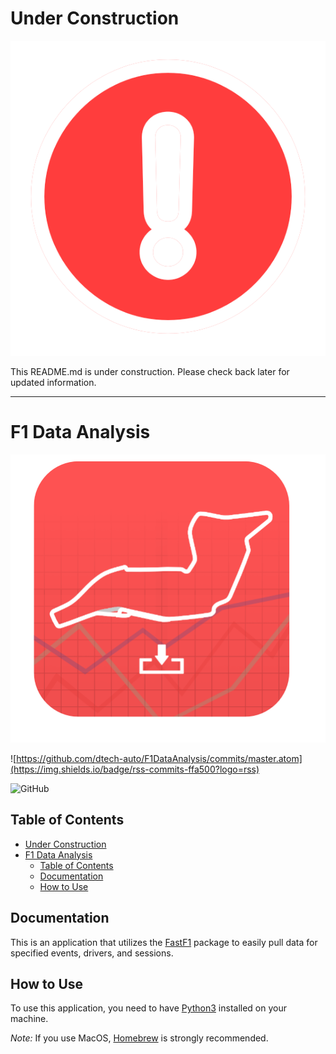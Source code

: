 # Under Construction

<p align="center">
  <img src = src/common/images/construct.png />
</p>

This README.md is under construction. Please check back later for updated information.

------

# F1 Data Analysis

<p align="center">

![F1DataAnalysis](src/common/images/icon.png)

![https://github.com/dtech-auto/F1DataAnalysis/commits/master.atom](https://img.shields.io/badge/rss-commits-ffa500?logo=rss)

![GitHub](https://img.shields.io/github/license/dtech-auto/F1DataAnalysis)

</p>

## Table of Contents
- [Under Construction](#under-construction)
- [F1 Data Analysis](#f1-data-analysis)
  - [Table of Contents](#table-of-contents)
  - [Documentation](#documentation)
  - [How to Use](#how-to-use)



## Documentation

This is an application that utilizes the [FastF1](https://github.com/theOehrly/Fast-F1) package to easily pull data for specified events, drivers, and sessions.

## How to Use

To use this application, you need to have [Python3](https://www.python.org/downloads/) installed on your machine.


*Note:* If you use MacOS, [Homebrew](https://docs.brew.sh/Installation) is strongly recommended.



